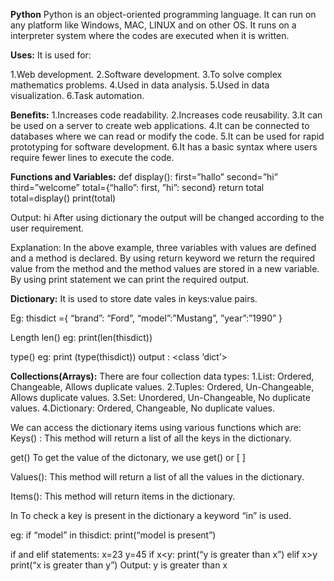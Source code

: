 **Python** 
Python is an object-oriented programming language.
It can run on any platform like Windows, MAC, LINUX and on other OS.
It runs on a interpreter system where the codes are executed when it is written.

**Uses:**
It is used for:

1.Web development.
2.Software development.
3.To solve complex mathematics problems.
4.Used in data analysis.
5.Used in data visualization.
6.Task automation.

**Benefits:**
1.Increases code readability.
2.Increases code reusability.
3.It can be used on a server to create web applications.
4.It can be connected to databases where we can read or modify the code.
5.It can be used for rapid prototyping for software development.
6.It has a basic syntax where users require fewer lines to execute the code.

**Functions and Variables:**
def display():
	first=”hallo”
	second=”hi”
	third=”welcome”
	total={“hallo”: first, ”hi”: second}
return total
total=display()
print(total)

Output: hi
After using dictionary the output will be changed according to the user requirement.

Explanation:
In the above example, three variables with values are defined and a  method is declared. By using return keyword we return the required value from the method and the method values are stored in a   new variable. By using print statement we can print the required output.

**Dictionary:**
It is used to store date vales in  keys:value pairs.

Eg:
thisdict ={ “brand”: “Ford”,
                     “model”:”Mustang”, 
                     ”year”:”1990”
}

Length
len()
eg: print(len(thisdict))

type()
 eg: print (type(thisdict)) 
output : <class ‘dict’>

**Collections(Arrays):**
There are four collection data types:
1.List:
 Ordered, Changeable, Allows duplicate values.
2.Tuples:
Ordered, Un-Changeable, Allows duplicate values.
3.Set:
Unordered, Un-Changeable, No duplicate values.
4.Dictionary:
Ordered, Changeable, No duplicate values.

We can access the dictionary items using various functions which are:
Keys() :
This method will return a list of all the keys in the dictionary.

get() 
To get the value of the dictonary, we use get() or [ ]

Values():
This method will return a list of all the values in the dictionary.

Items():
This method will return items in the dictionary.

In
To check a key is present in the dictionary a keyword “in” is used.

eg: if “model” in thisdict:
            print(“model is present”) 


if and elif statements:
x=23
y=45
if x<y:
	print(“y is greater than x”)
elif x>y
	print(“x is greater than y”)
Output:
y is greater than x
 








